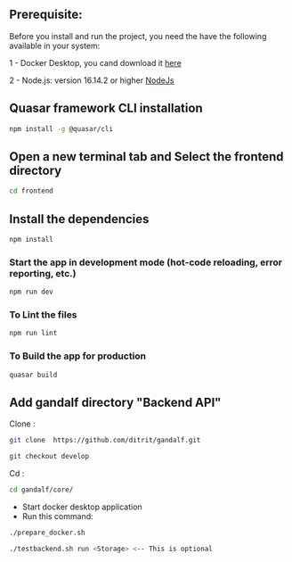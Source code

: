 
## Prerequisite:

Before you install and run the project, you need the have the following available in your system:

1 - Docker Desktop, you cand download it [here](https://docs.docker.com/get-docker/)

2 - Node.js: version 16.14.2 or higher [NodeJs](https://nodejs.org/)


## Quasar framework CLI installation

```bash
npm install -g @quasar/cli
```

## Open a new terminal tab and Select the frontend directory

```bash
cd frontend
```

## Install the dependencies

```bash
npm install
```

### Start the app in development mode (hot-code reloading, error reporting, etc.)

```bash
npm run dev 
```

### To Lint the files

```bash
npm run lint
```

### To Build the app for production

```bash
quasar build
```


## Add gandalf directory "Backend API"

Clone :

```bash
git clone  https://github.com/ditrit/gandalf.git
```

```bash
git checkout develop
```

Cd :

```bash
cd gandalf/core/
```

- Start docker desktop application
- Run this command:

```bash
./prepare_docker.sh
```

```bash
./testbackend.sh run <Storage> <-- This is optional
```
